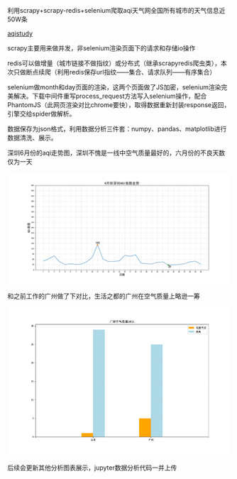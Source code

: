 利用scrapy+scrapy-redis+selenium爬取aqi天气网全国所有城市的天气信息近50W条

[aqistudy](https://www.aqistudy.cn/historydata/)

scrapy主要用来做并发，非selenium渲染页面下的请求和存储io操作

redis可以做增量（城市链接不做指纹）或分布式（继承scrapyredis爬虫类），本次只做断点续爬（利用redis保存url指纹——集合、请求队列——有序集合）

selenium做month和day页面的渲染，这两个页面做了JS加密，selenium渲染完美解决。下载中间件重写process_request方法写入selenium操作，配合PhantomJS（此网页渲染对比chrome要快），取得数据重新封装response返回，引擎交给spider做解析。

数据保存为json格式，利用数据分析三件套：numpy、pandas、matplotlib进行数据清洗、展示。

深圳6月份的aqi走势图，深圳不愧是一线中空气质量最好的，六月份的不良天数仅为一天


![6月份深圳AQI指数走势](images/6%E6%9C%88%E4%BB%BD%E6%B7%B1%E5%9C%B3AQI%E6%8C%87%E6%95%B0%E8%B5%B0%E5%8A%BF.png)

和之前工作的广州做了下对比，生活之都的广州在空气质量上略逊一筹


![广深空气质量对比](images/%E5%B9%BF%E6%B7%B1%E7%A9%BA%E6%B0%94%E8%B4%A8%E9%87%8F%E5%AF%B9%E6%AF%94.png)


后续会更新其他分析图表展示，jupyter数据分析代码一并上传

